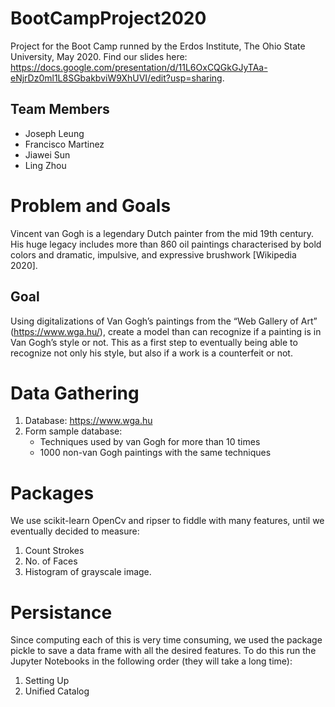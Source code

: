 # BootCampProject2020
Project for the Boot Camp runned by the Erdos Institute, The Ohio State University, May 2020. Find our slides here: https://docs.google.com/presentation/d/11L6OxCQGkGJyTAa-eNjrDz0ml1L8SGbakbviW9XhUVI/edit?usp=sharing.

## Team Members
- Joseph Leung
- Francisco Martinez
- Jiawei Sun
- Ling Zhou

# Problem and Goals
Vincent van Gogh is a legendary Dutch painter from the mid 19th century. His huge legacy includes more than 860 oil paintings characterised by bold colors and dramatic, impulsive, and expressive brushwork [Wikipedia 2020].

## Goal
Using digitalizations of Van Gogh’s paintings from the “Web Gallery of Art” (https://www.wga.hu/), create a model than can recognize if a painting is in Van Gogh’s style or not. This as a first step to eventually being able to recognize not only his style, but also if a work is a counterfeit or not. 

# Data Gathering
1. Database: https://www.wga.hu
2. Form sample database:
   - Techniques used by van Gogh for more than 10 times
   - 1000 non-van Gogh paintings with the same techniques

# Packages
We use scikit-learn OpenCv and ripser to fiddle with many features, until we eventually decided to measure:
1. Count Strokes
2. No. of Faces
3. Histogram of grayscale image.

# Persistance
Since computing each of this is very time consuming, we used the package pickle to save a data frame with all the desired features.
To do this run the Jupyter Notebooks in the following order (they will take a long time):

1. Setting Up
2. Unified Catalog
